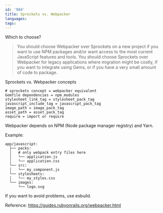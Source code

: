 ```yaml
---
id: '984'
title: Sprockets vs. Webpacker
languages:
tags:
---
```

Which to choose?

> You should choose Webpacker over Sprockets on a new project if you want to use NPM packages and/or want access to the most current JavaScript features and tools. You should choose Sprockets over Webpacker for legacy applications where migration might be costly, if you want to integrate using Gems, or if you have a very small amount of code to package.

Sprockets vs. Webpacker concepts

```
# sprockets concept = webpacker equivalent
Gemfile dependencies = npm_modules
stylesheet_link_tag	= stylesheet_pack_tag
javascript_include_tag = javascript_pack_tag
image_path = image_pack_tag
asset_path = asset_pack_tag
require = import or require
```

Webpacker depends on NPM (Node package manager registry) and Yarn. 

Example:

```
app/javascript:
  ├── packs:
  │   # only webpack entry files here
  │   └── application.js
  │   └── application.css
  └── src:
  │   └── my_component.js
  └── stylesheets:
  │   └── my_styles.css
  └── images:
      └── logo.svg
```

If you want to avoid problems, use esbuild.

Reference:
https://guides.rubyonrails.org/webpacker.html
